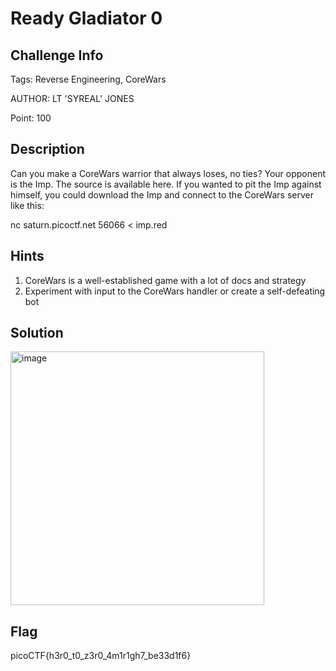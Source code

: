 # Ready Gladiator 0

## Challenge Info 
Tags: Reverse Engineering, CoreWars

AUTHOR: LT 'SYREAL' JONES

Point: 100

## Description 

Can you make a CoreWars warrior that always loses, no ties?
Your opponent is the Imp. The source is available here. If you wanted to pit the Imp against himself, you could download the Imp and connect to the CoreWars server like this:

nc saturn.picoctf.net 56066 < imp.red

## Hints 

1. CoreWars is a well-established game with a lot of docs and strategy
2. Experiment with input to the CoreWars handler or create a self-defeating bot


## Solution 

<img width="406" alt="image" src="https://user-images.githubusercontent.com/66155978/225910184-a44cd7bb-25ec-466e-a3f5-7e85a14dc44b.png">


## Flag 

picoCTF{h3r0_t0_z3r0_4m1r1gh7_be33d1f6}


